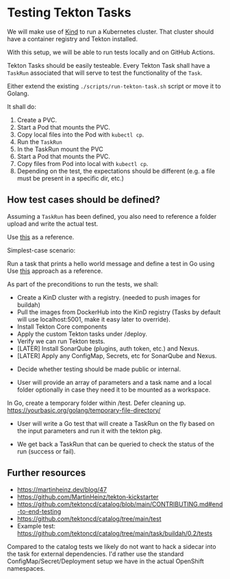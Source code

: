 # Testing Tekton Tasks

We will make use of [Kind](https://kind.sigs.k8s.io) to run a Kubernetes cluster. That cluster should have a container registry and Tekton installed.

With this setup, we will be able to run tests locally and on GitHub Actions.

Tekton Tasks should be easily testeable. Every Tekton Task shall have a `TaskRun` associated that will serve to test the functionality of the `Task`.


Either extend the existing `./scripts/run-tekton-task.sh` script or move it to Golang.

It shall do:
1. Create a PVC.
2. Start a Pod that mounts the PVC.
3. Copy local files into the Pod with `kubectl cp`.
4. Run the `TaskRun`
5. In the TaskRun mount the PVC
6. Start a Pod that mounts the PVC.
7. Copy files from Pod into local with `kubectl cp`.
8. Depending on the test, the expectations should be different (e.g. a file must be present in a specific dir, etc.)

## How test cases should be defined?

Assuming a `TaskRun` has been defined, you also need to reference a folder upload and write the actual test.

Use [this](https://github.com/opendevstack/tailor/blob/master/pkg/openshift/filter_test.go#L105) as a reference.

Simplest-case scenario:

Run a task that prints a hello world message and define a test in Go using Use [this](https://github.com/opendevstack/tailor/blob/master/pkg/openshift/filter_test.go#L105) approach as a reference.

As part of the preconditions to run the tests, we shall:

- Create a KinD cluster with a registry. (needed to push images for buildah)
- Pull the images from DockerHub into the KinD registry (Tasks by default will use localhost:5001, make it easy later to override).
- Install Tekton Core components
- Apply the custom Tekton tasks under /deploy.
- Verify we can run Tekton tests.
- [LATER] Install SonarQube (plugins, auth token, etc.) and Nexus.
- [LATER] Apply any ConfigMap, Secrets, etc for SonarQube and Nexus.

* Decide whether testing should be made public or internal.

* User will provide an array of parameters and a task name and a local folder optionally in case they need it to be mounted as a workspace.

In Go, create a temporary folder within /test. Defer cleaning up. https://yourbasic.org/golang/temporary-file-directory/

* User will write a Go test that will create a TaskRun on the fly based on the input parameters and run it with the tekton pkg.

* We get back a TaskRun that can be queried to check the status of the run (success or fail).

## Further resources

* https://martinheinz.dev/blog/47
* https://github.com/MartinHeinz/tekton-kickstarter
* https://github.com/tektoncd/catalog/blob/main/CONTRIBUTING.md#end-to-end-testing
* https://github.com/tektoncd/catalog/tree/main/test
* Example test: https://github.com/tektoncd/catalog/tree/main/task/buildah/0.2/tests

Compared to the catalog tests we likely do not want to hack a sidecar into the task for external dependencies. I'd rather use the standard ConfigMap/Secret/Deployment setup we have in the actual OpenShift namespaces.
